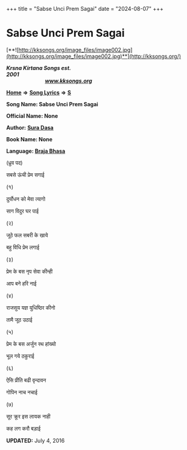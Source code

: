 +++
title = "Sabse Unci Prem Sagai"
date = "2024-08-07"
+++

# Sabse Unci Prem Sagai
[**![http://kksongs.org/image_files/image002.jpg](http://kksongs.org/image_files/image002.jpg)**](http://kksongs.org/)

**_Krsna Kirtana Songs est. 2001_**                                                                                                                                                 **_www.kksongs.org_**

**[Home](http://kksongs.org/)** **⇒** **[Song Lyrics](http://kksongs.org/lyrics.html)** **⇒** **[S](http://kksongs.org/songs/song_s.html)**

**Song Name: Sabse Unci Prem Sagai**

**Official Name: None**

**Author:** [**Sura Dasa**](http://kksongs.org/authors/list/suradasa.html)

**Book Name: None**

**Language: [Braja Bhasa](http://kksongs.org/language/list/braja_bhasa.html)**

(ध्रुव पद)

सबसे ऊंची प्रेम सगाई

(१)

दुर्योधन को मेवा त्यागो

साग विदुर घर पाई

(२)

जूठे फल सबरी के खाये

बहु विधि प्रेम लगाई

(३)

प्रेम के बस नृप सेवा कीन्ही

आप बने हरि नाई

(४)

राजसुय यज्ञ युधिष्ठिर कीनो

तामै जूठ उठाई

(५)

प्रेम के बस अर्जुन रथ हांख्यो

भूल गये ठकुराई

(६)

ऐसि प्रीति बढी वृन्दावन

गोपिन नाच नचाई

(७)

सूर क्रूर इस लायक नाही

कह लग करौ बड़ाई

**UPDATED:** July 4, 2016